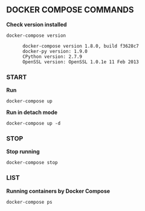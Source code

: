 ## DOCKER COMPOSE COMMANDS


**Check version installed**

```
docker-compose version

      docker-compose version 1.8.0, build f3628c7
      docker-py version: 1.9.0
      CPython version: 2.7.9
      OpenSSL version: OpenSSL 1.0.1e 11 Feb 2013
```


### START

**Run**
```
docker-compose up
```

**Run in detach mode**
```
docker-compose up -d
```


### STOP

**Stop running**
```
docker-compose stop
```



### LIST

**Running containers by Docker Compose**
```
docker-compose ps
```

























